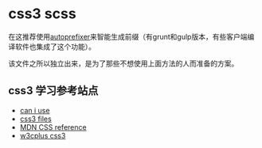 # css3 scss

在这推荐使用[autoprefixer](https://github.com/postcss/autoprefixer)来智能生成前缀（有grunt和gulp版本，有些客户端编译软件也集成了这个功能）。

该文件之所以独立出来，是为了那些不想使用上面方法的人而准备的方案。

## css3 学习参考站点

* [can i use](http://caniuse.com/)
* [css3 files](http://css3files.com/)
* [MDN CSS reference](https://developer.mozilla.org/en-US/docs/Web/CSS/Reference)
* [w3cplus css3](http://www.w3cplus.com/blog/css3)
